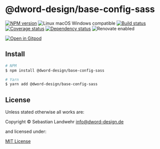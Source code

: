<!-- TITLE/ -->
# @dword-design/base-config-sass
<!-- /TITLE -->

<!-- BADGES/ -->
[![NPM version](https://img.shields.io/npm/v/@dword-design/base-config-sass.svg)](https://npmjs.org/package/@dword-design/base-config-sass)
![Linux macOS Windows compatible](https://img.shields.io/badge/os-linux%20%7C%C2%A0macos%20%7C%C2%A0windows-blue)
[![Build status](https://img.shields.io/github/workflow/status/dword-design/base-config-sass/build)](https://github.com/dword-design/base-config-sass/actions)
[![Coverage status](https://img.shields.io/coveralls/dword-design/base-config-sass)](https://coveralls.io/github/dword-design/base-config-sass)
[![Dependency status](https://img.shields.io/david/dword-design/base-config-sass)](https://david-dm.org/dword-design/base-config-sass)
![Renovate enabled](https://img.shields.io/badge/renovate-enabled-brightgreen)

[![Open in Gitpod](https://gitpod.io/button/open-in-gitpod.svg)](https://gitpod.io/#https://github.com/dword-design/base-config-sass)
<!-- /BADGES -->

<!-- DESCRIPTION/ -->

<!-- /DESCRIPTION -->

<!-- INSTALL/ -->
## Install

```bash
# NPM
$ npm install @dword-design/base-config-sass

# Yarn
$ yarn add @dword-design/base-config-sass
```
<!-- /INSTALL -->

<!-- LICENSE/ -->
## License

Unless stated otherwise all works are:

Copyright &copy; Sebastian Landwehr <info@dword-design.de>

and licensed under:

[MIT License](https://opensource.org/licenses/MIT)
<!-- /LICENSE -->
